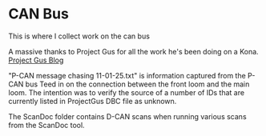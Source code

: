 # CAN Bus
This is where I collect work on the can bus

A massive thanks to Project Gus for all the work he's been doing on a Kona.  
[Project Gus Blog](https://www.projectgus.com/tag/ev-conversion-project.html)


"P-CAN message chasing 11-01-25.txt" is information captured from the P-CAN bus Teed in on the connection between the front loom and the main loom.
The intention was to verify the source of a number of IDs that are currently listed in ProjectGus DBC file as unknown.


The ScanDoc folder contains D-CAN scans when running various scans from the ScanDoc tool.

